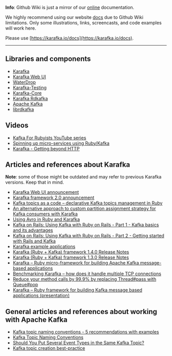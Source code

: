**Info**: Github Wiki is just a mirror of our [online](https://karafka.io/docs) documentation.

We highly recommend using our website [docs](https://karafka.io/docs) due to Github Wiki limitations. Only some illustrations, links, screencasts, and code examples will work here.

Please use [https://karafka.io/docs](https://karafka.io/docs).

---


## Libraries and components

* [Karafka](https://github.com/karafka/karafka)
* [Karafka Web UI](https://github.com/karafka/karafka-web)
* [WaterDrop](https://github.com/karafka/waterdrop)
* [Karafka-Testing](https://github.com/karafka/karafka-testing)
* [Karafka-Core](https://github.com/karafka/karafka-core)
* [Karafka Rdkafka](https://github.com/karafka/karafka-rdkafka)
* [Apache Kafka](http://kafka.apache.org/)
* [librdkafka](https://github.com/edenhill/librdkafka)

## Videos

* [Kafka For Rubyists YouTube series](https://www.youtube.com/watch?v=OK8k-krza0Y&list=PLOnisdeJdKQ2jiUfFW-Lq4LZI3vovwVg5)
* [Spinning up micro-services using Ruby/Kafka](https://www.youtube.com/watch?v=jGoVOJl7vZ4)
* [Karafka - Getting beyond HTTP](https://www.youtube.com/watch?v=4o7LcBO_RkE)

## Articles and references about Karafka

**Note**: some of those might be outdated and may refer to previous Karafka versions. Keep that in mind.

* [Karafka Web UI announcement](https://mensfeld.pl/2023/02/karafka-web-ui-your-ruby-and-rails-out-of-the-box-kafka-ui/)
* [Karafka framework 2.0 announcement](https://mensfeld.pl/2022/08/karafka-framework-2-0-announcement/)
* [Kafka topics as a code – declarative Kafka topics management in Ruby](https://mensfeld.pl/2023/03/kafka-topics-as-a-code-declarative-kafka-topics-management-in-ruby/)
* [An alternative approach to custom partition assignment strategy for Kafka consumers with Karafka](https://karolgalanciak.com/blog/2022/12/11/an-alternative-approach-to-custom-partition-assignment-strategy-for-kafka-consumers-with-karafka/)
* [Using Avro in Ruby and Karafka](https://mkrisher.medium.com/using-avro-in-ruby-6d0e1d092d5f)
* [Kafka on Rails: Using Kafka with Ruby on Rails - Part 1 - Kafka basics and its advantages](https://mensfeld.pl/2017/11/kafka-on-rails-using-kafka-with-ruby-on-rails-part-1-kafka-basics-and-its-advantages/)
* [Kafka on Rails: Using Kafka with Ruby on Rails - Part 2 - Getting started with Rails and Kafka](https://mensfeld.pl/2018/01/kafka-on-rails-using-kafka-with-ruby-on-rails-part-2-getting-started-with-ruby-and-kafka/)
* [Karafka example applications](https://github.com/karafka/example-apps)
* [Karafka (Ruby + Kafka) framework 1.4.0 Release Notes](https://mensfeld.pl/2020/09/karafka-framework-1-4-0-release-notes-ruby-kafka/)
* [Karafka (Ruby + Kafka) framework 1.3.0 Release Notes](https://mensfeld.pl/2019/09/karafka-framework-1-3-0-release-notes-ruby-kafka/)
* [Karafka – Ruby micro-framework for building Apache Kafka message-based applications](http://dev.mensfeld.pl/2015/08/karafka-ruby-micro-framework-for-building-apache-kafka-message-based-applications/)
* [Benchmarking Karafka – how does it handle multiple TCP connections](http://dev.mensfeld.pl/2015/11/benchmarking-karafka-how-does-it-handle-multiple-tcp-connections/)
* [Reduce your method calls by 99.9% by replacing Thread#pass with Queue#pop](https://mensfeld.pl/2022/01/reduce-your-method-calls-by-99-9-by-replacing-threadpass-with-queuepop/)
* [Karafka – Ruby framework for building Kafka message based applications (presentation)](http://mensfeld.github.io/karafka-framework-introduction/)

## General articles and references about working with Apache Kafka

* [Kafka topic naming conventions - 5 recommendations with examples](https://www.kadeck.com/blog/kafka-topic-naming-conventions-5-recommendations-with-examples)
* [Kafka Topic Naming Conventions](https://cnr.sh/essays/how-paint-bike-shed-kafka-topic-naming-conventions)
* [Should You Put Several Event Types in the Same Kafka Topic?](https://www.confluent.io/blog/put-several-event-types-kafka-topic/)
* [Kafka topic creation best-practice](https://stackoverflow.com/questions/48498414/kafka-topic-creation-best-practice)
